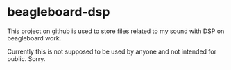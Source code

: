 beagleboard-dsp
===============

This project on github is used to store files related to my sound with DSP on beagleboard work.

Currently this is not supposed to be used by anyone and not intended for public. Sorry.
